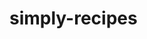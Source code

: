 # simply-recipes

<!-- https://www.youtube.com/watch?v=-8LTPIJBGwQ&list=WL&index=55&t=2s -->
<!-- instructional video above -->
